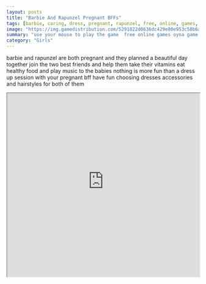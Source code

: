 ```yaml
---
layout: posts
title: "Barbie And Rapunzel Pregnant BFFs"
tags: [barbie, caring, dress, pregnant, rapunzel, free, online, games, oyna, game, free, games, play, play, games]
image: "https://img.gamedistribution.com/5291822d0636dc429e80e953c58b6a76.jpg"
summary: "use your mouse to play the game  free online games oyna game free games play play games"
category: "Girls"
---
```


barbie and rapunzel are both pregnant and they planned a beautiful day together join the two best friends and help them take their vitamins eat healthy food and play music to the babies nothing is more fun than a dress up session with your pregnant bff have fun choosing dresses accessories and hairstyles for both of them

<iframe width="100%" height="480px;" src="https://flash.gamedistribution.com?game=5291822d0636dc429e80e953c58b6a76"></iframe>